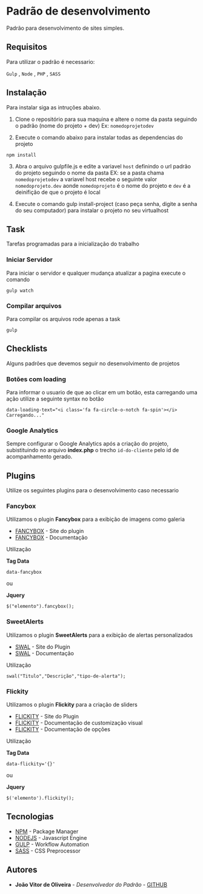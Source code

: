 # Padrão de desenvolvimento

Padrão para desenvolvimento de sites simples.

## Requisitos

Para utilizar o padrão é necessario:

`Gulp` , `Node` , `PHP` , `SASS`

## Instalação

Para instalar siga as intruções abaixo.

1) Clone o repositório para sua maquina e altere o nome da pasta seguindo o padrão (nome do projeto + dev) Ex: `nomedoprojetodev`

2) Execute o comando abaixo para instalar todas as dependencias do projeto

```
npm install
```

3) Abra o arquivo gulpfile.js e edite a variavel `host` definindo o url padrão do projeto seguindo o nome da pasta EX: se a pasta chama `nomedoprojetodev` a variavel host recebe o seguinte valor `nomedoprojeto.dev` aonde `nomedoprojeto` é o nome do projeto e `dev` é a deinifição de que o projeto é local

4) Execute o comando gulp install-project (caso peça senha, digite a senha do seu computador) para instalar o projeto no seu virtualhost

## Task

Tarefas programadas para a inicialização do trabalho

### Iniciar Servidor

Para iniciar o servidor e qualquer mudança atualizar a pagina execute o comando

```
gulp watch
```

### Compilar arquivos

Para compilar os arquivos rode apenas a task

```
gulp
```

## Checklists

Alguns padrões que devemos seguir no desenvolvimento de projetos

### Botões com loading

Para informar o usuario de que ao clicar em um botão, esta carregando uma ação utilize a seguinte syntax no botão

```
data-loading-text="<i class='fa fa-circle-o-notch fa-spin'></i> Carregando..."
```

### Google Analytics

Sempre configurar o Google Analytics após a criação do projeto, subistituindo no arquivo **index.php** o trecho `id-do-cliente` pelo id de acompanhamento gerado.

## Plugins

Utilize os seguintes plugins para o desenvolvimento caso necessario

### Fancybox

Utilizamos o plugin **Fancybox** para a exibição de imagens como galeria

* [FANCYBOX](http://fancyapps.com) - Site do plugin
* [FANCYBOX](http://fancyapps.com/fancybox/3/docs/) - Documentação

Utilização

**Tag Data**

```
data-fancybox
```

ou

**Jquery**

```
$("elemento").fancybox();
```

### SweetAlerts

Utilizamos o plugin **SweetAlerts** para a exibição de alertas personalizados

* [SWAL](https://sweetalert.js.org/) - Site do Plugin
* [SWAL](https://sweetalert.js.org/docs/) - Documentação

Utilização

```
swal("Titulo","Descrição","tipo-de-alerta");
```

### Flickity

Utilizamos o plugin **Flickity** para a criação de sliders

* [FLICKITY](https://flickity.metafizzy.co/) - Site do Plugin
* [FLICKITY](https://flickity.metafizzy.co/style.html) - Documentação de customização visual
* [FLICKITY](https://flickity.metafizzy.co/options.html) - Documentação de opções

Utilização

**Tag Data**
```
data-flickity='{}'
```

ou

**Jquery**

```
$('elemento').flickity();
```

## Tecnologias

* [NPM](https://www.npmjs.com/) - Package Manager
* [NODEJS](https://nodejs.org/) - Javascript Engine
* [GULP](https://gulpjs.com/) - Workflow Automation
* [SASS](http://sass-lang.com/) - CSS Preprocessor

## Autores

* **João Vitor de Oliveira** - *Desenvolvedor do Padrão* - [GITHUB](https://github.com/joaoskr)